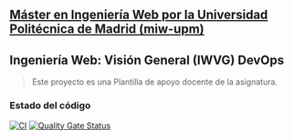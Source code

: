 ## [Máster en Ingeniería Web por la Universidad Politécnica de Madrid (miw-upm)](http://miw.etsisi.upm.es)
## Ingeniería Web: Visión General (IWVG) DevOps
> Este proyecto es una Plantilla de apoyo docente de la asignatura.

### Estado del código
[![CI](https://github.com/jonander-upm/iwvg-devops-gainzarain-jonander/actions/workflows/ci.yml/badge.svg?branch=develop)](https://github.com/jonander-upm/iwvg-devops-gainzarain-jonander/actions/workflows/ci.yml)
[![Quality Gate Status](https://sonarcloud.io/api/project_badges/measure?project=iwvg-devops-gainzarain-jonander&metric=alert_status)](https://sonarcloud.io/summary/new_code?id=iwvg-devops-gainzarain-jonander)